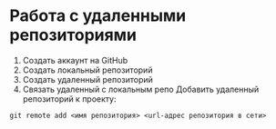 ﻿# Работа с удаленными репозиториями
1. Создать аккаунт на GitHub
2. Cоздать локальный репозиторий
3. Создать удаленный репозиторий
4. Связать удаленный с локальным репо
Добавить удаленный репозиторий к проекту:
```
git remote add <имя репозитория> <url-адрес репозитория в сети>
```
